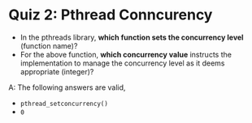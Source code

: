 # Quiz 2: Pthread Conncurency

- In the pthreads library, **which function sets the concurrency level** (function name)?
- For the above function, **which concurrency value** instructs the implementation to manage the concurrency level as it deems appropriate (integer)?

A: The following answers are valid,

- `pthread_setconcurrency()`
- `0`
